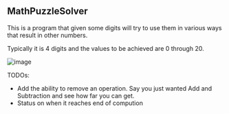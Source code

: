 ## MathPuzzleSolver

This is a program that given some digits will try to use them in various ways that result in other numbers.

Typically it is 4 digits and the values to be achieved are 0 through 20.

![image](https://user-images.githubusercontent.com/3475163/54134798-f698d780-43ee-11e9-9a72-a6811940787e.png)

TODOs:
- Add the ability to remove an operation.  Say you just wanted Add and Subtraction and see how far you can get.
- Status on when it reaches end of compution